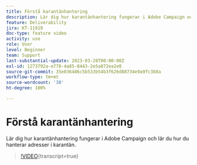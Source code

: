 ```yaml
---
title: Förstå karantänhantering
description: Lär dig hur karantänhantering fungerar i Adobe Campaign och lär du hur du hanterar adresser i karantän.
feature: Deliverability
jira: KT-11919
doc-type: feature video
activity: use
role: User
level: Beginner
team: Support
last-substantial-update: 2023-03-28T00:00:00Z
exl-id: 1273792a-e778-4a85-8443-2e5a872ea2e8
source-git-commit: 35e036486c5b533b54b3f626d88734e9a9fc3b8a
workflow-type: tm+mt
source-wordcount: '38'
ht-degree: 100%

---
```


# Förstå karantänhantering

Lär dig hur karantänhantering fungerar i Adobe Campaign och lär du hur du hanterar adresser i karantän.

>[!VIDEO](https://video.tv.adobe.com/v/3415818?quality=12&learn=on){transcript=true}
